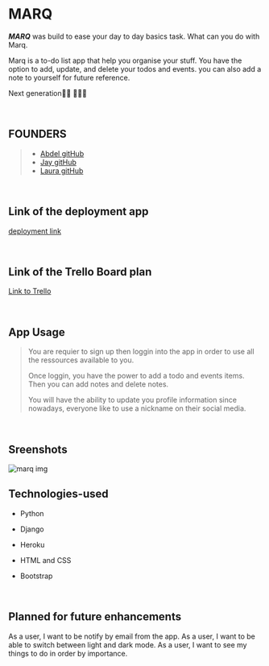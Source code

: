 # MARQ

***MARQ***  was build to ease your day to day basics task.
What can you do with Marq.

Marq is a to-do list app that help you organise your stuff. You have the option to add, update, and delete your todos and events. you can also add a note to yourself for future reference.

Next generation🚀🚀 🚀🚀🚀

<br />

## FOUNDERS
> - [Abdel gitHub](https://github.com/abdelmanaf/Marq)
> - [Jay gitHub](https://github.com/JahnoelRondon)
> - [Laura gitHub](https://github.com/lrmoon/Marq)

<br />

## Link of the deployment app
[deployment link](https://p4marq.herokuapp.com/)


<br />

## Link of the Trello Board plan

[Link to Trello](https://trello.com/b/i9os1vl4/project4)


<br />

## App Usage

> You are requier to sign up then loggin into the app in order to use all the ressources available to you.
>
> Once loggin, you have the power to add a todo and events items. Then you can add notes and delete notes.
>
> You will have the ability to update you profile information since nowadays, everyone like to use a nickname on their social media.

<br />

## Sreenshots
![marq img](https://i.imgur.com/kneUZyX.png)



## Technologies-used

- Python

- Django

- Heroku

- HTML and CSS

- Bootstrap

<br />

## Planned for future enhancements

As a user, I want to be notify by email from the app.
As a user, I want to be able to switch between light and dark mode.
As a user, I want to see my things to  do in order by importance.
